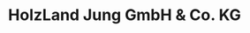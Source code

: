 ---
title: "HolzLand Jung GmbH & Co. KG"
url: /weroth/holzland-jung-gmbh-und-co-kg/
shop: Baustoffe
---
